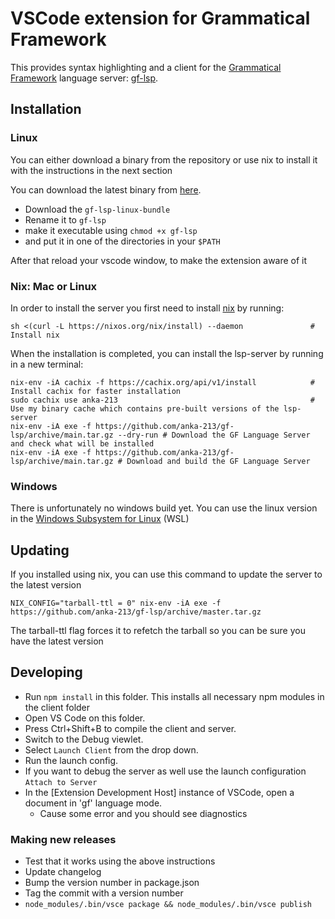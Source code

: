 # VSCode extension for Grammatical Framework

This provides syntax highlighting and a client for the [Grammatical Framework](https://www.grammaticalframework.org/) language server: [gf-lsp](https://github.com/anka-213/gf-lsp).

## Installation

### Linux

You can either download a binary from the repository or use nix to install it with the instructions in the next section

You can download the latest binary from [here](https://github.com/anka-213/gf-lsp/releases/tag/prerelease).
- Download the `gf-lsp-linux-bundle`
- Rename it to `gf-lsp`
- make it executable using `chmod +x gf-lsp`
- and put it in one of the directories in your `$PATH`

After that reload your vscode window, to make the extension aware of it

### Nix: Mac or Linux
In order to install the server you first need to install [nix](https://nixos.org/) by running:
```
sh <(curl -L https://nixos.org/nix/install) --daemon               # Install nix
```
When the installation is completed, you can install the lsp-server by running in a new terminal:
```
nix-env -iA cachix -f https://cachix.org/api/v1/install            # Install cachix for faster installation
sudo cachix use anka-213                                           # Use my binary cache which contains pre-built versions of the lsp-server
nix-env -iA exe -f https://github.com/anka-213/gf-lsp/archive/main.tar.gz --dry-run # Download the GF Language Server and check what will be installed
nix-env -iA exe -f https://github.com/anka-213/gf-lsp/archive/main.tar.gz # Download and build the GF Language Server
```

### Windows

There is unfortunately no windows build yet. You can use the linux version in the [Windows Subsystem for Linux](https://learn.microsoft.com/en-us/windows/wsl/install) (WSL)

## Updating

If you installed using nix, you can use this command to update the server to the latest version
```
NIX_CONFIG="tarball-ttl = 0" nix-env -iA exe -f https://github.com/anka-213/gf-lsp/archive/master.tar.gz
```

The tarball-ttl flag forces it to refetch the tarball so you can be sure you have the latest version

## Developing

- Run `npm install` in this folder. This installs all necessary npm modules in the client folder
- Open VS Code on this folder.
- Press Ctrl+Shift+B to compile the client and server.
- Switch to the Debug viewlet.
- Select `Launch Client` from the drop down.
- Run the launch config.
- If you want to debug the server as well use the launch configuration `Attach to Server`
- In the [Extension Development Host] instance of VSCode, open a document in 'gf' language mode.
  - Cause some error and you should see diagnostics

### Making new releases

- Test that it works using the above instructions
- Update changelog
- Bump the version number in package.json
- Tag the commit with a version number
- `node_modules/.bin/vsce package && node_modules/.bin/vsce publish`
